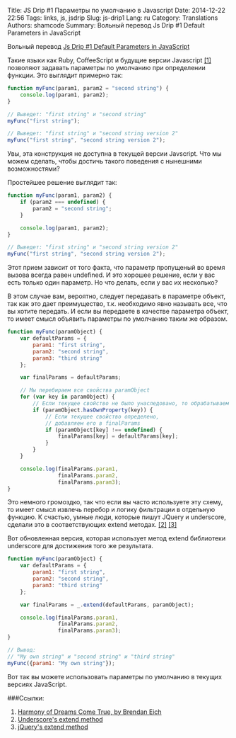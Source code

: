 Title: JS Drip #1 Параметры по умолчанию в Javascript
Date: 2014-12-22 22:56
Tags: links, js, jsdrip
Slug: js-drip1
Lang: ru
Category: Translations
Authors: shamcode
Summary: Вольный перевод Js Drip #1 Default Parameters in JavaScript

Вольный перевод [Js Drip #1 Default Parameters in JavaScript](http://us6.campaign-archive1.com/?u=2cc20705b76fa66ab84a6634f&id=ce9ce7921e)

Такие языки как Ruby, CoffeeScript и будущие версии Javascript [\[1\]][1] позволяют задавать параметры по умолчанию при
определении функции. Это выглядит примерно так:

```js
function myFunc(param1, param2 = "second string") {
    console.log(param1, param2);
}

// Выведет: "first string" и "second string"
myFunc("first string");

// Выведет: "first string" и "second string version 2"
myFunc("first string", "second string version 2");
```

Увы, эта конструкция не доступна в текущей версии Javscript.  Что мы можем сделать, чтобы достичь такого поведения
с нынешними возможностями?

Простейшее решение выглядит так:

```js
function myFunc(param1, param2) {
    if (param2 === undefined) {
        param2 = "second string";
    }

    console.log(param1, param2);
}

// Выведет: "first string" и "second string version 2"
myFunc("first string", "second string version 2");
```

Этот прием зависит от того факта, что параметр пропущеный во время вызова всегда равен undefined. И это хорошее решение,
 если у вас есть только один параметр. Но что делать, если у вас их несколько?

В этом случае вам, вероятно, следует передавать в параметре объект, так как это дает преимущество, т.к. необходимо
явно называть все, что вы хотите передать. И если вы передаете в качестве параметра объект, то имеет смысл объявить
параметры по умолчанию таким же образом.

```js
function myFunc(paramObject) {
    var defaultParams = {
        param1: "first string",
        param2: "second string",
        param3: "third string"
    };

    var finalParams = defaultParams;

    // Мы перебираем все свойства paramObject
    for (var key in paramObject) {
        // Если текущее свойство не было унаследовано, то обрабатываем
        if (paramObject.hasOwnProperty(key)) {
            // Если текущее свойство определено,
            // добавляем его в finalParams
            if (paramObject[key] !== undefined) {
                finalParams[key] = defaultParams[key];
            }
        }
    }

    console.log(finalParams.param1,
                finalParams.param2,
                finalParams.param3);
}
```

Это немного громоздко, так что если вы часто используете эту схему, то имеет смысл извлечь перебор и логику фильтрации
в отдельную функцию. К счастью, умные люди, которые пишут JQuery и underscore, сделали это в соответствующих extend
методах. [\[2\]][2] [\[3\]][3]

Вот обновленная версия, которая использует метод extend библиотеки underscore для достижения того же результата.

```js
function myFunc(paramObject) {
    var defaultParams = {
        param1: "first string",
        param2: "second string",
        param3: "third string"
    };

    var finalParams = _.extend(defaultParams, paramObject);

    console.log(finalParams.param1,
                finalParams.param2,
                finalParams.param3);
}

// Вывод:
// "My own string" и "second string" и "third string"
myFunc({param1: "My own string"});
```
Вот так вы можете использовать параметры по умолчанию в текущих версиях JavaScript.

###Ссылки:
1. [Harmony of Dreams Come True, by Brendan Eich][1]
2. [Underscore's extend method][2]
3. [jQuery's extend method][3]

[1]: https://brendaneich.com/2012/10/harmony-of-dreams-come-true/ (Harmony of Dreams Come True, by Brendan Eich)
[2]: http://underscorejs.org/#extend (Underscore's extend method)
[3]: http://api.jquery.com/jQuery.extend/ (jQuery's extend method)
